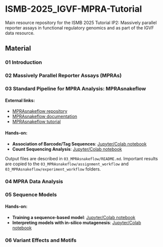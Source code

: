 # ISMB-2025_IGVF-MPRA-Tutorial

Main resource repository for the ISMB 2025 Tutorial IP2: Massively parallel reporter assays in functional regulatory genomics and as part of the IGVF data resource.

## Material

### 01 Introduction

### 02 Massively Parallel Reporter Assays (MPRAs)

### 03 Standard Pipeline for MPRA Analysis: MPRAsnakeflow

#### External links:
- [MPRAsnakeflow repository](https://github.com/kircherlab/MPRAsnakeflow)
- [MPRAsnakeflow documentation](https://mprasnakeflow.readthedocs.io)
- [MPRAsnakeflow tutorial](https://github.com/kircherlab/MPRAsnakeflow_tutorial/)

#### Hands-on:
- **Association of Barcode/Tag Sequences**: [Jupyter/Colab notebook](https://github.com/kircherlab/MPRAsnakeflow_tutorial/blob/main/tutorial_assignment.ipynb)
- **Count Sequencing Analysis**: [Jupyter/Colab notebook](https://github.com/kircherlab/MPRAsnakeflow_tutorial/blob/main/tutorial_experiment.ipynb)

Output files are described in `03_MPRAsnakeflow/README.md`. Important results are copied to the `03_MPRAsnakeflow/assignment_workflow` and `03_MPRAsnakeflow/experiment_workflow` folders.

### 04 MPRA Data Analysis

### 05 Sequence Models

#### Hands-on:
- **Training a sequence-based model**: [Jupyter/Colab notebook]()
- **Interpreting models with in-silico mutagenesis**: [Jupyter/Colab notebook]()

### 06 Variant Effects and Motifs
